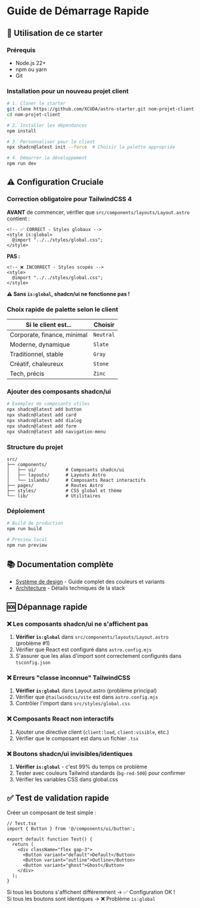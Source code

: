 # Guide de Démarrage Rapide

## 🚀 Utilisation de ce starter

### Prérequis
- Node.js 22+ 
- npm ou yarn
- Git

### Installation pour un nouveau projet client

```bash
# 1. Cloner le starter
git clone https://github.com/XCUDA/astro-starter.git nom-projet-client
cd nom-projet-client

# 2. Installer les dépendances
npm install

# 3. Personnaliser pour le client
npx shadcn@latest init --force  # Choisir la palette appropriée

# 4. Démarrer le développement
npm run dev
```

## ⚠️ Configuration Cruciale

### Correction obligatoire pour TailwindCSS 4

**AVANT** de commencer, vérifier que `src/components/layouts/Layout.astro` contient :

```astro
<!-- ✅ CORRECT - Styles globaux -->
<style is:global>
  @import "../../styles/global.css";
</style>
```

**PAS :**
```astro
<!-- ❌ INCORRECT - Styles scopés -->
<style>
  @import "../../styles/global.css";
</style>
```

**⚠️ Sans `is:global`, shadcn/ui ne fonctionne pas !**

### Choix rapide de palette selon le client

| Si le client est... | Choisir |
|---------------------|---------|
| Corporate, finance, minimal | `Neutral` |
| Moderne, dynamique | `Slate` | 
| Traditionnel, stable | `Gray` |
| Créatif, chaleureux | `Stone` |
| Tech, précis | `Zinc` |

### Ajouter des composants shadcn/ui

```bash
# Exemples de composants utiles
npx shadcn@latest add button
npx shadcn@latest add card
npx shadcn@latest add dialog  
npx shadcn@latest add form
npx shadcn@latest add navigation-menu
```

### Structure du projet

```
src/
├── components/
│   ├── ui/           # Composants shadcn/ui
│   ├── layouts/      # Layouts Astro
│   └── islands/      # Composants React interactifs
├── pages/            # Routes Astro
├── styles/           # CSS global et thème
└── lib/              # Utilitaires
```

### Déploiement

```bash
# Build de production
npm run build

# Preview local
npm run preview
```

## 📚 Documentation complète

- [Système de design](./design-system/README.md) - Guide complet des couleurs et variants
- [Architecture](../README.md#architecture) - Détails techniques de la stack

## 🆘 Dépannage rapide

### ❌ Les composants shadcn/ui ne s'affichent pas
1. **Vérifier `is:global`** dans `src/components/layouts/Layout.astro` (problème #1)
2. Vérifier que React est configuré dans `astro.config.mjs`
3. S'assurer que les alias d'import sont correctement configurés dans `tsconfig.json`

### ❌ Erreurs "classe inconnue" TailwindCSS
1. **Vérifier `is:global`** dans Layout.astro (problème principal)
2. Vérifier que `@tailwindcss/vite` est dans `astro.config.mjs`
3. Contrôler l'import dans `src/styles/global.css`

### ❌ Composants React non interactifs
1. Ajouter une directive client (`client:load`, `client:visible`, etc.)
2. Vérifier que le composant est dans un fichier `.tsx`

### ❌ Boutons shadcn/ui invisibles/identiques
1. **Vérifier `is:global`** - c'est 99% du temps ce problème
2. Tester avec couleurs Tailwind standards (`bg-red-500`) pour confirmer
3. Vérifier les variables CSS dans global.css

## ✅ Test de validation rapide

Créer un composant de test simple :

```tsx
// Test.tsx
import { Button } from '@/components/ui/button';

export default function Test() {
  return (
    <div className="flex gap-3">
      <Button variant="default">Default</Button>
      <Button variant="outline">Outline</Button>
      <Button variant="ghost">Ghost</Button>
    </div>
  );
}
```

Si tous les boutons s'affichent différemment → ✅ Configuration OK !  
Si tous les boutons sont identiques → ❌ Problème `is:global`